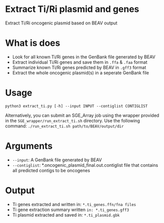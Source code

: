 # Extract Ti/Ri plasmid and genes
Extract Ti/Ri oncogenic plasmid based on BEAV output

# What is does
- Look for all known Ti/Ri genes in the GenBank file generated by BEAV
- Extract individual Ti/Ri genes and save them in `.ffa` & `.faa` format
- Summarize known Ti/Ri genes predicted by BEAV in  `.gff3` format
- Extract the whole oncogenic plasmid(s) in a seperate GenBank file 

# Usage
`python3 extract_ti.py [-h] --input INPUT --contiglist CONTIGLIST`

Alternatively, you can submit an SGE_Array job using the wrapper provided in the `SGE_wrapper/run_extract_ti.sh` directory. Use the following command:
`./run_extract_ti.sh path/to/BEAV/output/dir`

# Arguments
- `--input`: A GenBank file generated by BEAV
- `--contiglist`: *.oncogenic_plasmid_final.out.contiglist file that contains all predicted contigs to be oncogenes

# Output
- Ti genes extracted and written in: `*.ti_genes.ffn/fna files`
- Ti gene extraction summary written `in: *.ti_genes.gff3`
- Ti plasmid extracted and saved in: `*.ti_plasmid.gbk`
